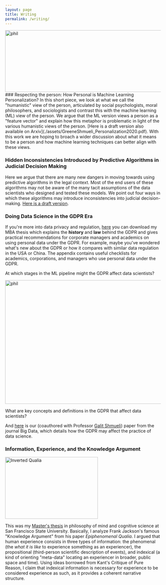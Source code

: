 ```yaml
---
layout: page
title: Writing
permalink: /writing/
---
```

<img src="./assets/mloper.png" alt="phil" width="600px" height="200px"/>
### Respecting the person: How Personal is Machine Learning Personalization?
In this short piece, we look at what we call the "humanistic" view of the person, articulated by social psychologists, moral philosophers, and sociologists and contrast this with the machine learning (ML) view of the person.
 We argue that the ML version views a person as a "feature vector"
and explain how this metaphor is problematic in light of the various humanistic views of the person. [Here is a draft version also available on Arxiv](./assets/GreeneShmueli_Personalization2020.pdf).
With this work we are hoping to broach a wider discussion about what it means to be a person and how machine learning techniques can better align with these views.


### Hidden Inconsistencies Introduced by Predictive Algorithms in Judicial Decision Making
Here we argue that there are many new dangers in moving towards using predictive algorithms in the legal context. Most of the end users of these algorithms may not be aware
of the many tacit assumptions of the data scientists who designed and tested these models. We point out four ways in which these algorithms may introduce inconsistencies into judicial decision-making.
[Here is a draft version](./assets/GreeneCFHWShmueliML.pdf).

### Doing Data Science in the GDPR Era
If you're more into data privacy and regulation, [here](./assets/GDPR_mba.pdf) 
you can download my MBA thesis which explains the **history** and **law** behind the GDPR and gives practical recommendations for corporate managers and academics on using personal data under the GDPR. 
For example, maybe you've wondered what's new about the GDPR or how it compares with similar data regulation in the USA or China. The appendix contains useful checklists for academics, corporations, and managers who use personal data under the GDPR.

At which stages in the ML pipeline might the GDPR affect data scientists?

<img src="./assets/realFinalWorkflow.png" alt="phil" width="600px" height="400px"/>

What are key concepts and definitions in the GDPR that affect data scientists?

And [here](https://www.ncbi.nlm.nih.gov/pubmed/31033336) is our (coauthored with Professor [Galit Shmueli](http://www.galitshmueli.com/)) paper from the journal Big Data, which details how the GDPR may affect the practice of data science. 

### Information, Experience, and the Knowledge Argument
 <img src="./assets/qualia.jpg" alt="Inverted Qualia" width="300px" height="200px"/>
 
This was my [Master's thesis](./assets/TravisPhil.pdf) in philosophy of mind and cognitive science at San Francisco State University. Basically, I analyze Frank Jackson's famous "Knowledge Argument" from his paper *Epiphenomenal Qualia*.
I argued that human experience consists in three types of information: the phenomenal (the *what it is like* to experience something as an experiencer), the propositional (third-person scientific description of events), and indexical (a kind of orienting "meta-data" locating an experiencer in broader, public space and time). 
Using ideas borrowed from Kant's Critique of Pure Reason, I claim that indexical information is necessary for experience to be considered experience as such, as it provides a coherent narrative structure.
